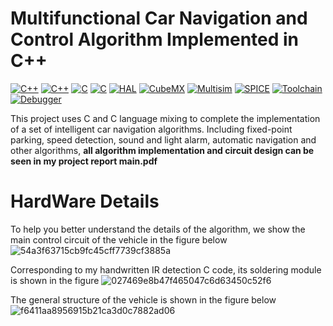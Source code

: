 # Multifunctional Car Navigation and Control Algorithm Implemented in C++

[![C++](https://img.shields.io/badge/C++-17-blue?logo=c%2B%2B&logoColor=white)](https://en.cppreference.com)
[![C++](https://img.shields.io/badge/Embedded_C++-ISO%2FEC_14882-blueviolet)](https://isocpp.org)
[![C](https://img.shields.io/badge/C-ANSI_C99-yellowgreen?logo=c&logoColor=white)](https://en.wikipedia.org/wiki/C99)
[![C](https://img.shields.io/badge/Embedded_C-ISO%2FIEC_9899%3A1999-brightgreen)](https://en.wikipedia.org/wiki/C99)
[![HAL](https://img.shields.io/badge/STM32_HAL-v1.11.0-03234B?logo=stmicroelectronics&logoColor=white)](https://www.st.com/)
[![CubeMX](https://img.shields.io/badge/STM32CubeMX-6.6.1-important)](https://www.st.com/en/development-tools/stm32cubemx.html)
[![Multisim](https://img.shields.io/badge/Multisim-14.2-red?logo=ni&logoColor=white)](https://www.ni.com/en/shop/software/products/multisim.html)
[![SPICE](https://img.shields.io/badge/SPICE_Simulation-v3.5.1-orange)](https://www.ni.com/en/shop/software/products/multisim.html)
[![Toolchain](https://img.shields.io/badge/Toolchain-ARM_GCC_12.2-blue?logo=gnu)](https://developer.arm.com/)
[![Debugger](https://img.shields.io/badge/Debugger-JLink_v7.70-informational?logo=segger)](https://www.segger.com/)

This project uses C and C language mixing to complete the implementation of a set of intelligent car navigation algorithms. Including fixed-point parking, speed detection, sound and light alarm, automatic navigation and other algorithms, **all algorithm implementation and circuit design can be seen in my project report main.pdf**

# HardWare Details
To help you better understand the details of the algorithm, we show the main control circuit of the vehicle in the figure below
![54a3f63715cb9fc45cff7739cf3885a](https://github.com/user-attachments/assets/57f179ce-e425-4f7d-9d44-9ef2f558a00b)

Corresponding to my handwritten IR detection C code, its soldering module is shown in the figure
![027469e8b47f465047c6d63450c52f6](https://github.com/user-attachments/assets/79c3cc25-b589-4467-b751-36504892267a)

The general structure of the vehicle is shown in the figure below
![f6411aa8956915b21ca3d0c7882ad06](https://github.com/user-attachments/assets/2c9ca40a-d16f-4d44-9839-b0992e920e7d)

